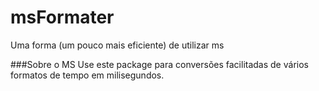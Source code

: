 # msFormater
Uma forma (um pouco mais eficiente) de utilizar ms

###Sobre o MS
Use este package para conversões facilitadas de vários formatos de tempo em milisegundos.

